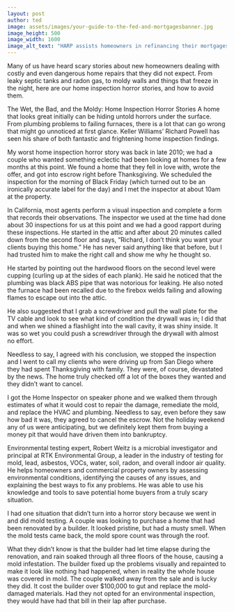 ```yaml
---
layout: post
author: ted
image: assets/images/your-guide-to-the-fed-and-mortgagesbanner.jpg
image_height: 500
image_width: 1600
image_alt_text: "HARP assists homeowners in refinancing their mortgages."
---
```

Many of us have heard scary stories about new homeowners dealing with costly and even dangerous home repairs that they did not expect. From leaky septic tanks and radon gas, to moldy walls and things that freeze in the night, here are our home inspection horror stories, and how to avoid them.


The Wet, the Bad, and the Moldy: Home Inspection Horror Stories
A home that looks great initially can be hiding untold horrors under the surface. From plumbing problems to failing furnaces, there is a lot that can go wrong that might go unnoticed at first glance. Keller Williams’ Richard Powell has seen his share of both fantastic and frightening home inspection findings.

My worst home inspection horror story was back in late 2010; we had a couple who wanted something eclectic had been looking at homes for a few months at this point. We found a home that they fell in love with, wrote the offer, and got into escrow right before Thanksgiving. We scheduled the inspection for the morning of Black Friday (which turned out to be an ironically accurate label for the day) and I met the inspector at about 10am at the property.

In California, most agents perform a visual inspection and complete a form that records their observations. The inspector we used at the time had done about 30 inspections for us at this point and we had a good rapport during these inspections. He started in the attic and after about 20 minutes called down from the second floor and says, “Richard, I don’t think you want your clients buying this home.” He has never said anything like that before, but I had trusted him to make the right call and show me why he thought so.

He started by pointing out the hardwood floors on the second level were cupping (curling up at the sides of each plank). He said he noticed that the plumbing was black ABS pipe that was notorious for leaking. He also noted the furnace had been recalled due to the firebox welds failing and allowing flames to escape out into the attic.

He also suggested that I grab a screwdriver and pull the wall plate for the TV cable and look to see what kind of condition the drywall was in; I did that and when we shined a flashlight into the wall cavity, it was shiny inside. It was so wet you could push a screwdriver through the drywall with almost no effort.

Needless to say, I agreed with his conclusion, we stopped the inspection and I went to call my clients who were driving up from San Diego where they had spent Thanksgiving with family. They were, of course, devastated by the news. The home truly checked off a lot of the boxes they wanted and they didn’t want to cancel.

I got the Home Inspector on speaker phone and we walked them through estimates of what it would cost to repair the damage, remediate the mold, and replace the HVAC and plumbing. Needless to say, even before they saw how bad it was, they agreed to cancel the escrow. Not the holiday weekend any of us were anticipating, but we definitely kept them from buying a money pit that would have driven them into bankruptcy.

Environmental testing expert, Robert Weitz is a microbial investigator and principal at RTK Environmental Group, a leader in the industry of testing for mold, lead, asbestos, VOCs, water, soil, radon, and overall indoor air quality. He helps homeowners and commercial property owners by assessing environmental conditions, identifying the causes of any issues, and explaining the best ways to fix any problems. He was able to use his knowledge and tools to save potential home buyers from a truly scary situation.

I had one situation that didn’t turn into a horror story because we went in and did mold testing. A couple was looking to purchase a home that had been renovated by a builder. It looked pristine, but had a musty smell. When the mold tests came back, the mold spore count was through the roof.

What they didn’t know is that the builder had let time elapse during the renovation, and rain soaked through all three floors of the house, causing a mold infestation. The builder fixed up the problems visually and repainted to make it look like nothing had happened, when in reality the whole house was covered in mold. The couple walked away from the sale and is lucky they did. It cost the builder over $100,000 to gut and replace the mold-damaged materials. Had they not opted for an environmental inspection, they would have had that bill in their lap after purchase.
